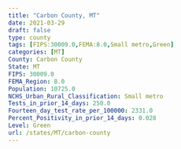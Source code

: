 ```yaml
---
title: "Carbon County, MT"
date: 2021-03-29
draft: false
type: county
tags: [FIPS:30009.0,FEMA:8.0,Small metro,Green]
categories: [MT]
County: Carbon County
State: MT
FIPS: 30009.0
FEMA_Region: 8.0
Population: 10725.0
NCHS_Urban_Rural_Classification: Small metro
Tests_in_prior_14_days: 250.0
Fourteen_day_test_rate_per_100000: 2331.0
Percent_Positivity_in_prior_14_days: 0.028
Level: Green
url: /states/MT/carbon-county
---
```



